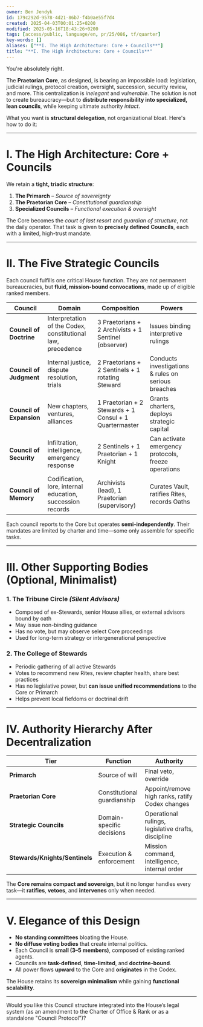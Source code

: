 ```yaml
---
owner: Ben Jendyk
id: 179c292d-9578-4d21-86b7-f4b0ae55f7d4
created: 2025-04-03T00:01:25+0200
modified: 2025-05-16T18:43:26+0200
tags: [access/public, language/en, pr/25/086, tf/quarter]
key-words: []
aliases: ["**I. The High Architecture: Core + Councils**"]
title: "**I. The High Architecture: Core + Councils**"
---
```


You're absolutely right.

The **Praetorian Core**, as designed, is bearing an impossible load: legislation, judicial rulings, protocol creation, oversight, succession, security review, and more. This centralization is *inelegant* and *vulnerable*. The solution is not to create bureaucracy—but to **distribute responsibility into specialized, lean councils**, while keeping ultimate authority *intact*.

What you want is **structural delegation**, not organizational bloat. Here's how to do it:

---

# **I. The High Architecture: Core + Councils**

We retain a **tight, triadic structure**:

1. **The Primarch** – *Source of sovereignty*  
2. **The Praetorian Core** – *Constitutional guardianship*  
3. **Specialized Councils** – *Functional execution & oversight*

The Core becomes the *court of last resort* and *guardian of structure*, not the daily operator. That task is given to **precisely defined Councils**, each with a limited, high-trust mandate.

---

# **II. The Five Strategic Councils**

Each council fulfills one critical House function. They are not permanent bureaucracies, but **fluid, mission-bound convocations**, made up of eligible ranked members.

| Council | Domain | Composition | Powers |
|--------|--------|-------------|--------|
| **Council of Doctrine** | Interpretation of the Codex, constitutional law, precedence | 3 Praetorians + 2 Archivists + 1 Sentinel (observer) | Issues binding interpretive rulings |
| **Council of Judgment** | Internal justice, dispute resolution, trials | 2 Praetorians + 2 Sentinels + 1 rotating Steward | Conducts investigations & rules on serious breaches |
| **Council of Expansion** | New chapters, ventures, alliances | 1 Praetorian + 2 Stewards + 1 Consul + 1 Quartermaster | Grants charters, deploys strategic capital |
| **Council of Security** | Infiltration, intelligence, emergency response | 2 Sentinels + 1 Praetorian + 1 Knight | Can activate emergency protocols, freeze operations |
| **Council of Memory** | Codification, lore, internal education, succession records | Archivists (lead), 1 Praetorian (supervisory) | Curates Vault, ratifies Rites, records Oaths |

Each council reports to the Core but operates **semi-independently**. Their mandates are limited by charter and time—some only assemble for specific tasks.

---

# **III. Other Supporting Bodies (Optional, Minimalist)**

### 1. **The Tribune Circle** *(Silent Advisors)*  
- Composed of ex-Stewards, senior House allies, or external advisors bound by oath  
- May issue non-binding guidance  
- Has no vote, but may observe select Core proceedings  
- Used for long-term strategy or intergenerational perspective

### 2. **The College of Stewards**  
- Periodic gathering of all active Stewards  
- Votes to recommend new Rites, review chapter health, share best practices  
- Has no legislative power, but **can issue unified recommendations** to the Core or Primarch  
- Helps prevent local fiefdoms or doctrinal drift

---

# **IV. Authority Hierarchy After Decentralization**

| Tier | Function | Authority |
|------|----------|-----------|
| **Primarch** | Source of will | Final veto, override |
| **Praetorian Core** | Constitutional guardianship | Appoint/remove high ranks, ratify Codex changes |
| **Strategic Councils** | Domain-specific decisions | Operational rulings, legislative drafts, discipline |
| **Stewards/Knights/Sentinels** | Execution & enforcement | Mission command, intelligence, internal order |

The **Core remains compact and sovereign**, but it no longer handles every task—it **ratifies**, **vetoes**, and **intervenes** only when needed.

---

# **V. Elegance of this Design**

- **No standing committees** bloating the House.  
- **No diffuse voting bodies** that create internal politics.  
- Each Council is **small (3–5 members)**, composed of existing ranked agents.  
- Councils are **task-defined**, **time-limited**, and **doctrine-bound**.  
- All power flows **upward** to the Core and **originates** in the Codex.

The House retains its **sovereign minimalism** while gaining **functional scalability**.

---

Would you like this Council structure integrated into the House’s legal system (as an amendment to the Charter of Office & Rank or as a standalone "Council Protocol")?
